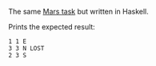 The same [Mars task][mars-task] but written in Haskell.

[mars-task]: https://github.com/igrishaev/mars-task

Prints the expected result:

```
1 1 E
3 3 N LOST
2 3 S
```
